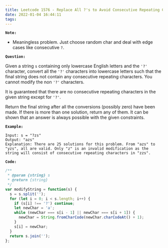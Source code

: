 ```yaml
---
title: Leetcode 1576 - Replace All ?'s to Avoid Consecutive Repeating Characters
date: 2022-01-04 16:44:11
tags:
---
```

**`Note:`**
- Meaningless problem. Just choose random char and deal with edge cases like consecutive `?`.

**`Question:`**

Given a string `s` containing only lowercase English letters and the `'?'` character, convert all the `'?'` characters into lowercase letters such that the final string does not contain any consecutive repeating characters. You cannot modify the non `'?'` characters.

It is guaranteed that there are no consecutive repeating characters in the given string except for `'?'`.

Return the final string after all the conversions (possibly zero) have been made. If there is more than one solution, return any of them. It can be shown that an answer is always possible with the given constraints.

**`Example:`**
```
Input: s = "?zs"
Output: "azs"
Explanation: There are 25 solutions for this problem. From "azs" to "yzs", all are valid. Only "z" is an invalid modification as the string will consist of consecutive repeating characters in "zzs".
```

**`Code:`**
```javascript
/**
 * @param {string} s
 * @return {string}
 */
var modifyString = function(s) {
  s = s.split('');
  for (let i = 0; i < s.length; i++) {
    if (s[i] !== '?') continue;
    let newChar = 'a';
    while (newChar === s[i - 1] || newChar === s[i + 1]) {
      newChar = String.fromCharCode(newChar.charCodeAt() + 1);
    }
    s[i] = newChar;
  }
  return s.join('');
};
```